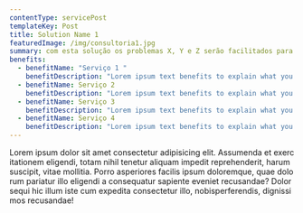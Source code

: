 ```yaml
---
contentType: servicePost
templateKey: Post
title: Solution Name 1
featuredImage: /img/consultoria1.jpg
summary: com esta solução os problemas X, Y e Z serão facilitados para sua empresa
benefits:
  - benefitName: "Serviço 1 "
    benefitDescription: "Lorem ipsum text benefits to explain what you get in these service "
  - benefitName: Serviço 2
    benefitDescription: "Lorem ipsum text benefits to explain what you get in these service "
  - benefitName: Serviço 3
    benefitDescription: "Lorem ipsum text benefits to explain what you get in these service "
  - benefitName: Serviço 4
    benefitDescription: "Lorem ipsum text benefits to explain what you get in these service "
---
```

Lorem ipsum dolor sit amet consectetur adipisicing elit. Assumenda et exercitationem eligendi, totam nihil tenetur aliquam impedit reprehenderit, harum suscipit, vitae mollitia. Porro asperiores facilis ipsum doloremque, quae dolorum pariatur illo eligendi a consequatur sapiente eveniet recusandae? Dolor sequi hic illum iste cum expedita consectetur illo, nobisperferendis, dignissimos recusandae!